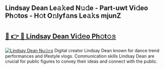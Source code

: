 ## Lindsay Dean Le𝚊𝚔ed N𝚞𝚍e - Part-uwt Vi𝚍eo Ph𝚘tos - H𝚘t O𝚗lyf𝚊ns Le𝚊𝚔s mjunZ

# <h2><a href="http://hf162n.feru.top/?c=Lindsay+Dean">🔗 👉 🔴 Lindsay Dean Vi𝚍𝚎o Ph𝚘t𝚘𝚜</a></h2>

[![Lindsay Dean Nu𝚍𝚎s](https://i.imgur.com/0TWrTi3.gif)](http://hf162n.feru.top/?c=Lindsay+Dean)
Digital creator Lindsay Dean known for dance trend performances and lifestyle vlogs. Communication skills Lindsay Dean are crucial for public figures to convey their ideas and connect with the public. 
